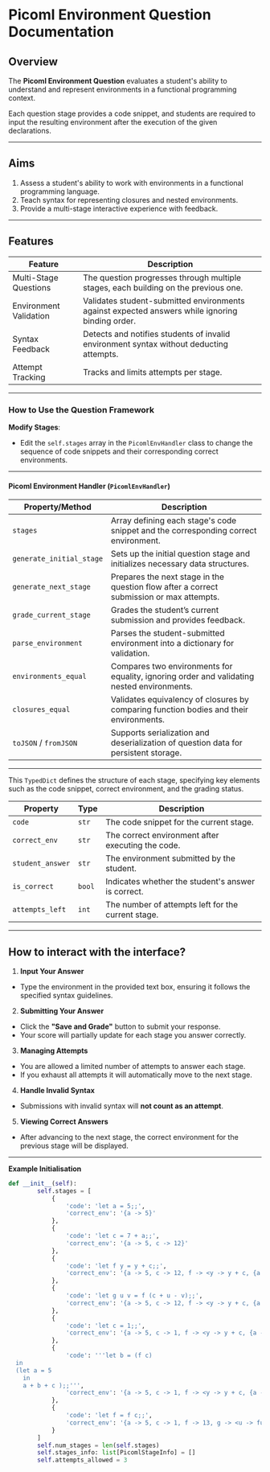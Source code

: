 # Picoml Environment Question Documentation

## Overview

The **Picoml Environment Question** evaluates a student's ability to understand and represent environments in a functional programming context. 

Each question stage provides a code snippet, and students are required to input the resulting environment after the execution of the given declarations. 

---

## Aims

1. Assess a student's ability to work with environments in a functional programming language.
2. Teach syntax for representing closures and nested environments.
3. Provide a multi-stage interactive experience with feedback.

---

## Features

| Feature                                  | Description                                                                                     |
|------------------------------------------|-------------------------------------------------------------------------------------------------|
| Multi-Stage Questions                    | The question progresses through multiple stages, each building on the previous one.            |
| Environment Validation                   | Validates student-submitted environments against expected answers while ignoring binding order. |
| Syntax Feedback                          | Detects and notifies students of invalid environment syntax without deducting attempts.         |
| Attempt Tracking                         | Tracks and limits attempts per stage.         |

---


### How to Use the Question Framework


 **Modify Stages**:
   - Edit the `self.stages` array in the `PicomlEnvHandler` class to change the sequence of code snippets and their corresponding correct environments.

---


#### Picoml Environment Handler (`PicomlEnvHandler`)



| Property/Method               | Description                                                                                   |
|--------------------------------|-----------------------------------------------------------------------------------------------|
| `stages`                       | Array defining each stage's code snippet and the corresponding correct environment.           |
| `generate_initial_stage`       | Sets up the initial question stage and initializes necessary data structures.                |
| `generate_next_stage`          | Prepares the next stage in the question flow after a correct submission or max attempts.      |
| `grade_current_stage`          | Grades the student’s current submission and provides feedback.                      |
| `parse_environment`            | Parses the student-submitted environment into a dictionary for validation.                   |
| `environments_equal`           | Compares two environments for equality, ignoring order and validating nested environments.    |
| `closures_equal`               | Validates equivalency of closures by comparing function bodies and their environments.        |
| `toJSON` / `fromJSON`          | Supports serialization and deserialization of question data for persistent storage.          |



---


This `TypedDict` defines the structure of each stage, specifying key elements such as the code snippet, correct environment, and the grading status.

| Property         | Type    | Description                                                                 |
|-------------------|---------|-----------------------------------------------------------------------------|
| `code`           | `str`   | The code snippet for the current stage.                                     |
| `correct_env`    | `str`   | The correct environment after executing the code.                          |
| `student_answer` | `str`   | The environment submitted by the student.                                  |
| `is_correct`     | `bool`  | Indicates whether the student's answer is correct.                         |
| `attempts_left`  | `int`   | The number of attempts left for the current stage.                         |


---

## How to interact with the interface?

1. **Input Your Answer**

- Type the environment in the provided text box, ensuring it follows the specified syntax guidelines.
 

2. **Submitting Your Answer**

- Click the **"Save and Grade"** button to submit your response.
- Your score will partially update for each stage you answer correctly.

3. **Managing Attempts**
- You are allowed a limited number of attempts to answer each stage.
- If you exhaust all attempts it will automatically move to the next stage.

4. **Handle Invalid Syntax**
- Submissions with invalid syntax will **not count as an attempt**.

5. **Viewing Correct Answers**

- After advancing to the next stage, the correct environment for the previous stage will be displayed.


---

**Example Initialisation**

```py
def __init__(self):
        self.stages = [
            {
                'code': 'let a = 5;;',
                'correct_env': '{a -> 5}'
            },
            {
                'code': 'let c = 7 + a;;',
                'correct_env': '{a -> 5, c -> 12}'
            },
            {
                'code': 'let f y = y + c;;',
                'correct_env': '{a -> 5, c -> 12, f -> <y -> y + c, {a -> 5, c -> 12}>}'
            },
            {
                'code': 'let g u v = f (c + u - v);;',
                'correct_env': '{a -> 5, c -> 12, f -> <y -> y + c, {a -> 5, c -> 12} >, g -> <u -> fun v -> f (c + u - v), {a -> 5, c -> 12, f -> <y -> y + c, {a -> 5, c -> 12}>}>}'
            },
            {
                'code': 'let c = 1;;',
                'correct_env': '{a -> 5, c -> 1, f -> <y -> y + c, {a -> 5, c -> 12} >, g -> <u -> fun v -> f (c + u - v), {a -> 5, c -> 12, f -> <y -> y + c, {a -> 5, c -> 12}>}>}'
            },
            {
                'code': '''let b = (f c)
  in
  (let a = 5
    in
    a + b + c );;''',
                'correct_env': '{a -> 5, c -> 1, f -> <y -> y + c, {a -> 5, c -> 12} >, g -> <u -> fun v -> f (c + u - v), {a -> 5, c -> 12, f -> <y -> y + c, {a -> 5, c -> 12}>}>}'
            },
            {
                'code': 'let f = f c;;',
                'correct_env': '{a -> 5, c -> 1, f -> 13, g -> <u -> fun v -> f (c + u - v), {a -> 5, c -> 12, f -> <y -> y + c, {a -> 5, c -> 12}>}>}'
            }
        ]
        self.num_stages = len(self.stages)
        self.stages_info: list[PicomlStageInfo] = []
        self.attempts_allowed = 3
```